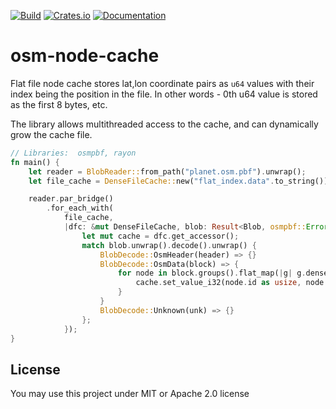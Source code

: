 [![Build](https://github.com/nyurik/osm-node-cache/actions/workflows/ci.yaml/badge.svg)](https://github.com/nyurik/osm-node-cache/actions/workflows/ci.yaml)
[![Crates.io](https://img.shields.io/crates/v/osmnodecache.svg)](https://crates.io/crates/osmnodecache)
[![Documentation](https://docs.rs/osmnodecache/badge.svg)](https://docs.rs/osmnodecache)


# osm-node-cache

Flat file node cache stores lat,lon coordinate pairs as `u64` values with their index being the position in the file.  In other words - 0th u64 value is stored as the first 8 bytes, etc.

The library allows multithreaded access to the cache, and can dynamically grow the cache file.

```rust
// Libraries:  osmpbf, rayon
fn main() {
    let reader = BlobReader::from_path("planet.osm.pbf").unwrap();
    let file_cache = DenseFileCache::new("flat_index.data".to_string())?;

    reader.par_bridge()
        .for_each_with(
            file_cache,
            |dfc: &mut DenseFileCache, blob: Result<Blob, osmpbf::Error>| {
                let mut cache = dfc.get_accessor();
                match blob.unwrap().decode().unwrap() {
                    BlobDecode::OsmHeader(header) => {}
                    BlobDecode::OsmData(block) => {
                        for node in block.groups().flat_map(|g| g.dense_nodes()) {
                            cache.set_value_i32(node.id as usize, node.decimicro_lat(), node.decimicro_lon());
                        }
                    }
                    BlobDecode::Unknown(unk) => {}
                };
            });
}
```

## License
You may use this project under MIT or Apache 2.0 license
